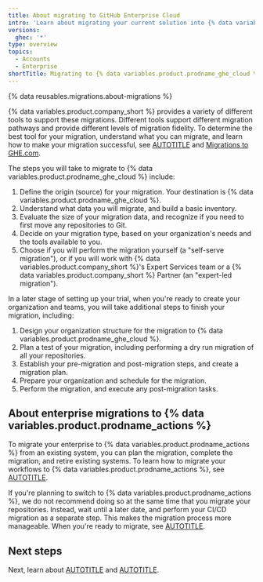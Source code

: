 ```yaml
---
title: About migrating to GitHub Enterprise Cloud
intro: 'Learn about migrating your current solution into {% data variables.product.prodname_ghe_cloud %}.'
versions:
  ghec: '*'
type: overview
topics:
  - Accounts
  - Enterprise
shortTitle: Migrating to {% data variables.product.prodname_ghe_cloud %}
---
```


{% data reusables.migrations.about-migrations %}

{% data variables.product.company_short %} provides a variety of different tools to support these migrations. Different tools support different migration pathways and provide different levels of migration fidelity. To determine the best tool for your migration, understand what you can migrate, and learn how to make your migration successful, see [AUTOTITLE](/migrations/overview/planning-your-migration-to-github) and [Migrations to GHE.com](/migrations/overview/migration-paths-to-github#migrations-to-ghecom).

The steps you will take to migrate to {% data variables.product.prodname_ghe_cloud %} include:

1. Define the origin (source) for your migration. Your destination is {% data variables.product.prodname_ghe_cloud %}.
1. Understand what data you will migrate, and build a basic inventory.
1. Evaluate the size of your migration data, and recognize if you need to first move any repositories to Git.
1. Decide on your migration type, based on your organization's needs and the tools available to you.
1. Choose if you will perform the migration yourself (a "self-serve migration"), or if you will work with {% data variables.product.company_short %}'s Expert Services team or a {% data variables.product.company_short %} Partner (an "expert-led migration").

In a later stage of setting up your trial, when you're ready to create your organization and teams, you will take additional steps to finish your migration, including:

1. Design your organization structure for the migration to {% data variables.product.prodname_ghe_cloud %}.
1. Plan a test of your migration, including performing a dry run migration of all your repositories.
1. Establish your pre-migration and post-migration steps, and create a migration plan.
1. Prepare your organization and schedule for the migration.
1. Perform the migration, and execute any post-migration tasks.

## About enterprise migrations to {% data variables.product.prodname_actions %}

To migrate your enterprise to {% data variables.product.prodname_actions %} from an existing system, you can plan the migration, complete the migration, and retire existing systems. To learn how to migrate your workflows to {% data variables.product.prodname_actions %}, see [AUTOTITLE](/admin/github-actions/getting-started-with-github-actions-for-your-enterprise/migrating-your-enterprise-to-github-actions).

If you're planning to switch to {% data variables.product.prodname_actions %}, we do not recommend doing so at the same time that you migrate your repositories. Instead, wait until a later date, and perform your CI/CD migration as a separate step. This makes the migration process more manageable. When you're ready to migrate, see [AUTOTITLE](/actions/migrating-to-github-actions).

## Next steps

Next, learn about [AUTOTITLE](/enterprise-onboarding/getting-started-with-your-enterprise/securing-your-enterprise-with-managed-users) and [AUTOTITLE](/enterprise-onboarding/getting-started-with-your-enterprise/securing-enterprise-resources-with-single-sign-on).
